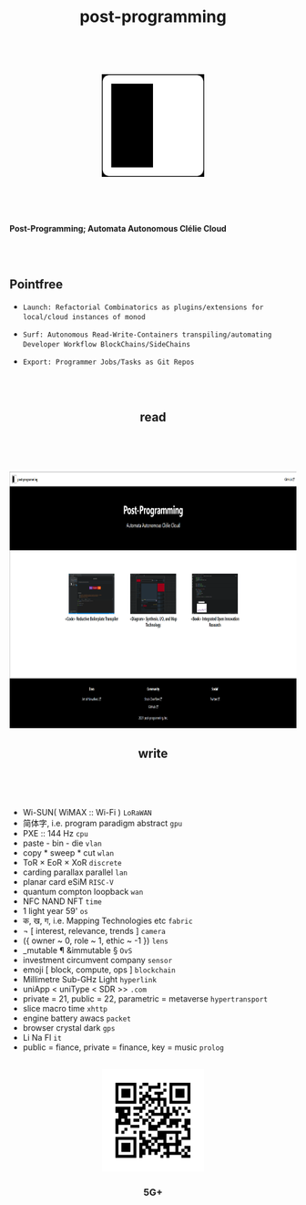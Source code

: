 <h1 align="center">post-programming</h1>

  <br/>
  <br/>
  <br/>
 
  
  <p align="center">
  <img alt="Code" src="https://raw.githubusercontent.com/qzjzx/post-programming/main/website/static/img/icon.png" height="180" />
  </p>
  
  <br/>
  <br/>
  <br/>
  
  <b>
  
  Post-Programming; Automata Autonomous Clélie Cloud </b>
  
  <br/>
  <br/>
 
  
  ## Pointfree

* `Launch: Refactorial Combinatorics as plugins/extensions for local/cloud instances of monod`
* `Surf: Autonomous Read-Write-Containers transpiling/automating Developer Workflow BlockChains/SideChains`
* `Export: Programmer Jobs/Tasks as Git Repos`
  
  <br/>
  <br/>

<h2 align="center">read</h2>

  <br/>
  <br/>
  <br/>
 
  
  <p align="center">
  <img alt="Code" src="https://raw.githubusercontent.com/qzjzx/post-programming/main/read.png" height="450" />
  </p>

<h2 align="center">write</h2>

  <br/>
  <br/>
  <br/>

* Wi-SUN( WiMAX :: Wi-Fi ) `LoRaWAN`
* 简体字, i.e. program paradigm abstract `gpu`
* PXE :: 144 Hz `cpu`
* paste - bin - die `vlan`
* copy * sweep * cut `wlan`
* ToR × EoR × XoR `discrete`
* carding parallax parallel `lan`
* planar card eSiM `RISC-V`
* quantum compton loopback `wan`
* NFC NAND NFT `time`
* 1 light year 59' `os`
* क, ख, ग, i.e. Mapping Technologies etc `fabric`
* ¬ [ interest, relevance, trends ] `camera`
* ({ owner ~ 0, role ~ 1, ethic ~ -1 }) `lens`
* _mutable ¶ &immutable § `OvS`
* investment circumvent company `sensor`
* emoji [ block, compute, ops ] `blockchain`
* Millimetre Sub-GHz Light `hyperlink`
* uniApp < uniType < SDR >> `.com`
* private = 21, public = 22, parametric = metaverse `hypertransport`
* slice macro time `xhttp`
* engine battery awacs `packet`
* browser crystal dark `gps`
* Li Na Fl `it`
* public = fiance, private = finance, key = music `prolog`

##


 <p align="center">
  <img alt="Code" src="https://raw.githubusercontent.com/qzjzx/post-programming/main/write.png" height="180" />
  </p>

<h3 align="center">5G+</h3>

